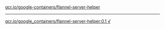[gcr.io/google-containers/flannel-server-helper](https://hub.docker.com/r/anjia0532/flannel-server-helper/tags/) 

----
[gcr.io/google_containers/flannel-server-helper:0.1 √](https://hub.docker.com/r/anjia0532/flannel-server-helper/tags/)

